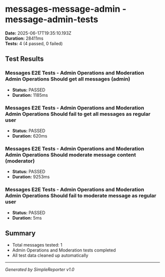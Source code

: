 # messages-message-admin - message-admin-tests

**Date:** 2025-06-17T19:35:10.193Z  
**Duration:** 28411ms  
**Tests:** 4 (4 passed, 0 failed)

## Test Results


### Messages E2E Tests - Admin Operations and Moderation Admin Operations Should get all messages (admin)
- **Status:** PASSED
- **Duration:** 1185ms



### Messages E2E Tests - Admin Operations and Moderation Admin Operations Should fail to get all messages as regular user
- **Status:** PASSED
- **Duration:** 620ms



### Messages E2E Tests - Admin Operations and Moderation Admin Operations Should moderate message content (moderator)
- **Status:** PASSED
- **Duration:** 9253ms



### Messages E2E Tests - Admin Operations and Moderation Admin Operations Should fail to moderate message as regular user
- **Status:** PASSED
- **Duration:** 5ms



## Summary

- Total messages tested: 1
- Admin Operations and Moderation tests completed
- All test data cleaned up automatically

---
*Generated by SimpleReporter v1.0*

